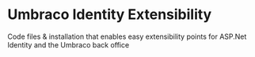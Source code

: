 # Umbraco Identity Extensibility
Code files &amp; installation that enables easy extensibility points for ASP.Net Identity and the Umbraco back office
